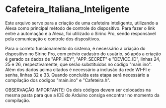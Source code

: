 # Cafeteira_Italiana_Inteligente
Este arquivo serve para a criação de uma cafeteira inteligente, utilizando a Alexa como principal método de controle do dispositivo. Para fazer o link entre a automação e a Alexa, foi utilizado o Sirinc Pro, sendo responsável pela comunicação e controle dos dispositivos.

Para o correto funcionamento do sistema, é necessário a criação do dispositivo no Sirinc Pro, com prévio cadastro do usuário, só após a criação é gerado os dados de "APP_KEY", "APP_SECRET" e "DEVICE_ID", linhas 24, 25 e 26, respectivamente, que serão substituídos no código "main.ino".
Além dos dados acima citados é necessário a inclusão da rede WI-FI e senha, linhas 32 e 33. 
Quando concluída esta etapa será necessário a compilação dos códigos "main.ino" e "Cafeteira.h".

OBSERVAÇÃO IMPORTANTE: Os dois códigos devem ser colocados na mesma pasta para que a IDE do Arduino consiga encontrar no momento da compilação.
